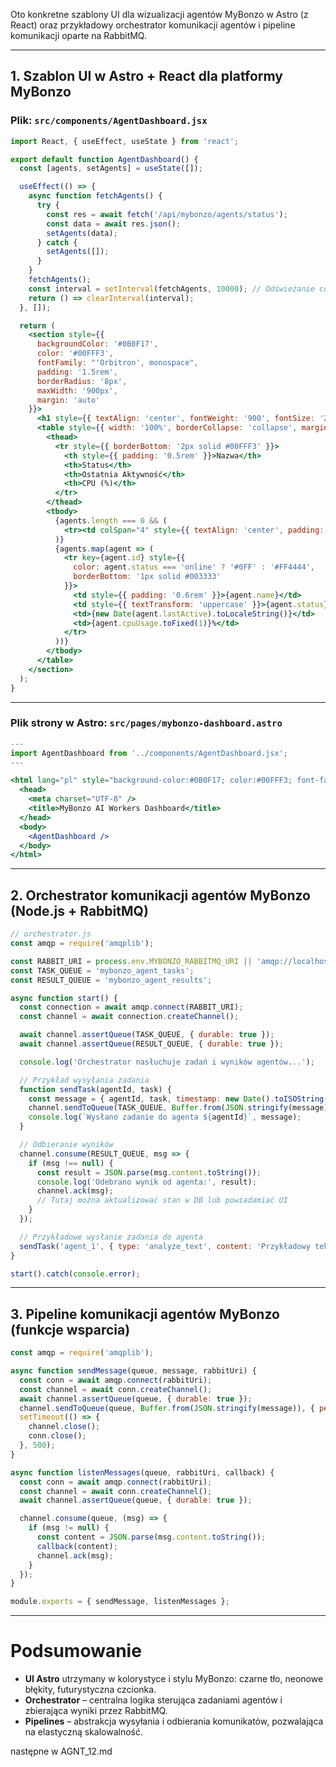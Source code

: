 Oto konkretne szablony UI dla wizualizacji agentów MyBonzo w Astro (z React) oraz przykładowy orchestrator komunikacji agentów i pipeline komunikacji oparte na RabbitMQ.

***

## 1. Szablon UI w Astro + React dla platformy MyBonzo

### Plik: `src/components/AgentDashboard.jsx`

```jsx
import React, { useEffect, useState } from 'react';

export default function AgentDashboard() {
  const [agents, setAgents] = useState([]);

  useEffect(() => {
    async function fetchAgents() {
      try {
        const res = await fetch('/api/mybonzo/agents/status');
        const data = await res.json();
        setAgents(data);
      } catch {
        setAgents([]);
      }
    }
    fetchAgents();
    const interval = setInterval(fetchAgents, 10000); // Odświeżanie co 10s
    return () => clearInterval(interval);
  }, []);

  return (
    <section style={{
      backgroundColor: '#0B0F17',
      color: '#00FFF3',
      fontFamily: "'Orbitron', monospace",
      padding: '1.5rem',
      borderRadius: '8px',
      maxWidth: '900px',
      margin: 'auto'
    }}>
      <h1 style={{ textAlign: 'center', fontWeight: '900', fontSize: '2rem' }}>MyBonzo AI Workers Dashboard</h1>
      <table style={{ width: '100%', borderCollapse: 'collapse', marginTop: '1.5rem' }}>
        <thead>
          <tr style={{ borderBottom: '2px solid #00FFF3' }}>
            <th style={{ padding: '0.5rem' }}>Nazwa</th>
            <th>Status</th>
            <th>Ostatnia Aktywność</th>
            <th>CPU (%)</th>
          </tr>
        </thead>
        <tbody>
          {agents.length === 0 && (
            <tr><td colSpan="4" style={{ textAlign: 'center', padding: '1rem' }}>Brak aktywnych agentów</td></tr>
          )}
          {agents.map(agent => (
            <tr key={agent.id} style={{
              color: agent.status === 'online' ? '#0FF' : '#FF4444',
              borderBottom: '1px solid #003333'
            }}>
              <td style={{ padding: '0.6rem' }}>{agent.name}</td>
              <td style={{ textTransform: 'uppercase' }}>{agent.status}</td>
              <td>{new Date(agent.lastActive).toLocaleString()}</td>
              <td>{agent.cpuUsage.toFixed(1)}%</td>
            </tr>
          ))}
        </tbody>
      </table>
    </section>
  );
}
```

***

### Plik strony w Astro: `src/pages/mybonzo-dashboard.astro`

```jsx
---
import AgentDashboard from '../components/AgentDashboard.jsx';
---

<html lang="pl" style="background-color:#0B0F17; color:#00FFF3; font-family:Orbitron, monospace;">
  <head>
    <meta charset="UTF-8" />
    <title>MyBonzo AI Workers Dashboard</title>
  </head>
  <body>
    <AgentDashboard />
  </body>
</html>
```

***

## 2. Orchestrator komunikacji agentów MyBonzo (Node.js + RabbitMQ)

```js
// orchestrator.js
const amqp = require('amqplib');

const RABBIT_URI = process.env.MYBONZO_RABBITMQ_URI || 'amqp://localhost';
const TASK_QUEUE = 'mybonzo_agent_tasks';
const RESULT_QUEUE = 'mybonzo_agent_results';

async function start() {
  const connection = await amqp.connect(RABBIT_URI);
  const channel = await connection.createChannel();

  await channel.assertQueue(TASK_QUEUE, { durable: true });
  await channel.assertQueue(RESULT_QUEUE, { durable: true });

  console.log('Orchestrator nasłuchuje zadań i wyników agentów...');

  // Przykład wysyłania zadania
  function sendTask(agentId, task) {
    const message = { agentId, task, timestamp: new Date().toISOString() };
    channel.sendToQueue(TASK_QUEUE, Buffer.from(JSON.stringify(message)), { persistent: true });
    console.log(`Wysłano zadanie do agenta ${agentId}`, message);
  }

  // Odbieranie wyników
  channel.consume(RESULT_QUEUE, msg => {
    if (msg !== null) {
      const result = JSON.parse(msg.content.toString());
      console.log('Odebrano wynik od agenta:', result);
      channel.ack(msg);
      // Tutaj można aktualizować stan w DB lub powiadamiać UI
    }
  });

  // Przykładowe wysłanie zadania do agenta
  sendTask('agent_1', { type: 'analyze_text', content: 'Przykładowy tekst do analizy' });
}

start().catch(console.error);
```

***

## 3. Pipeline komunikacji agentów MyBonzo (funkcje wsparcia)

```js
const amqp = require('amqplib');

async function sendMessage(queue, message, rabbitUri) {
  const conn = await amqp.connect(rabbitUri);
  const channel = await conn.createChannel();
  await channel.assertQueue(queue, { durable: true });
  channel.sendToQueue(queue, Buffer.from(JSON.stringify(message)), { persistent: true });
  setTimeout(() => {
    channel.close();
    conn.close();
  }, 500);
}

async function listenMessages(queue, rabbitUri, callback) {
  const conn = await amqp.connect(rabbitUri);
  const channel = await conn.createChannel();
  await channel.assertQueue(queue, { durable: true });

  channel.consume(queue, (msg) => {
    if (msg != null) {
      const content = JSON.parse(msg.content.toString());
      callback(content);
      channel.ack(msg);
    }
  });
}

module.exports = { sendMessage, listenMessages };
```

***

# Podsumowanie

- **UI Astro** utrzymany w kolorystyce i stylu MyBonzo: czarne tło, neonowe błękity, futurystyczna czcionka.
- **Orchestrator** – centralna logika sterująca zadaniami agentów i zbierająca wyniki przez RabbitMQ.
- **Pipelines** – abstrakcja wysyłania i odbierania komunikatów, pozwalająca na elastyczną skalowalność.

następne w AGNT_12.md